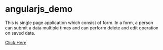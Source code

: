 angularjs_demo
==============

This is single page application which consist of form. In a form, a person can submit a data multiple times and can perform delete and edit operation on saved data.

<a href="http://htcankit.github.io/angularjs_demo/">Click Here</a>
